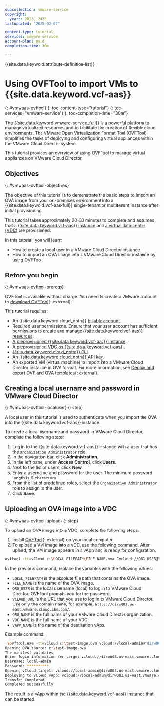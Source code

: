 ```yaml
---
subcollection: vmware-service
copyright:
  years: 2023, 2025
lastupdated: "2025-02-07"

content-type: tutorial
services: vmware-service
account-plan: paid
completion-time: 30m

---
```

{{site.data.keyword.attribute-definition-list}}

# Using OVFTool to import VMs to {{site.data.keyword.vcf-aas}}
{: #vmwaas-ovftool}
{: toc-content-type="tutorial"}
{: toc-services="vmware-service"}
{: toc-completion-time="30m"}

The {{site.data.keyword.vmware-service_full}} is a powerful platform to manage virtualized resources and to facilitate the creation of flexible cloud environments. The VMware Open Virtualization Format Tool (OVFTool) simplifies the tasks of deploying and configuring virtual appliances within the VMware Cloud Director system.

This tutorial provides an overview of using OVFTool to manage virtual appliances on VMware Cloud Director.

## Objectives
{: #vmwaas-ovftool-objectives}

The objective of this tutorial is to demonstrate the basic steps to import an OVA image from your on-premises environment into a {{site.data.keyword.vcf-aas-full}} single-tenant or multitenant instance after initial provisioning.

This tutorial takes approximately 20-30 minutes to complete and assumes that a [{{site.data.keyword.vcf-aas}} instance](/docs/vmwaresolutions?topic=vmwaresolutions-tenant-ordering) and [a virtual data center (VDC)](/docs/vmwaresolutions?topic=vmwaresolutions-vdc-adding) are provisioned.

In this tutorial, you will learn:

* How to create a local user in a VMware Cloud Director instance.
* How to import an OVA image into a VMware Cloud Director instance by using OVFTool.

## Before you begin
{: #vmwaas-ovftool-prereqs}

OVFTool is available without charge. You need to create a VMware account to [download OVFTool](https://developer.broadcom.com/tools/open-virtualization-format-ovf-tool/latest){: external}.

This tutorial requires:

* An {{site.data.keyword.cloud_notm}} [billable account](/docs/account?topic=account-accounts).
* Required user permissions. Ensure that your user account has sufficient permissions [to create and manage {{site.data.keyword.vcf-aas}} resources](/docs/vmware-service?topic=vmware-service-getting-started).
* [A preprovisioned {{site.data.keyword.vcf-aas}} instance](/docs/vmwaresolutions?topic=vmwaresolutions-tenant-ordering).
* [A preprovisioned VDC on {{site.data.keyword.vcf-aas}}](/docs/vmwaresolutions?topic=vmwaresolutions-vdc-adding).
* [{{site.data.keyword.cloud_notm}} CLI](/docs/cli?topic=cli-getting-started).
* An [{{site.data.keyword.cloud_notm}} API key](/docs/account?topic=account-userapikey&interface=ui).
* An exported VM (virtual machine) to import into a VMware Cloud Director instance in OVA format. For more information, see [Deploy and export OVF and OVA templates](https://techdocs.broadcom.com/us/en/vmware-cis/vsphere/vsphere/8-0/vsphere-virtual-machine-administration-guide-8-0/deploying-ovf-templatesvsphere-vm-admin.html){: external}.

## Creating a local username and password in VMware Cloud Director
{: #vmwaas-ovftool-localuser}
{: step}

A local user in this tutorial is used to authenticate when you import the OVA into the {{site.data.keyword.vcf-aas}} instance.

To create a local username and password in VMware Cloud Director, complete the following steps:

1. Log in to the {{site.data.keyword.vcf-aas}} instance with a user that has the `Organization Administrator` role.
2. In the navigation bar, click **Administration**.
3. In the left pane, under **Access Control**, click **Users**.
4. Next to the list of users, click **New**.
5. Enter a username and password for the user. The minimum password length is 6 characters.
6. From the list of predefined roles, select the `Organization Administrator` role to assign to the user.
7. Click **Save**.

## Uploading an OVA image into a VDC
{: #vmwaas-ovftool-upload}
{: step}

To upload an OVA image into a VDC, complete the following steps:

1. Install [OVFTool](https://developer.broadcom.com/tools/open-virtualization-format-ovf-tool/latest){: external} on your local computer.
2. To upload a VM image into a vDC, use the following command. After upload, the VM image appears in a vApp and is ready for configuration.

```bash
ovftool -tt=vCloud c:\LOCAL_FILEPATH\FILE_NAME.ova “vcloud://ORG_USER@VCLOUD_URL/cloud?org=ORG_NAME&vdc=VDC_NAME&vapp=VAPP_NAME”
```

In the previous command, replace the variables with the following values:

* ``LOCAL_FILEPATH`` is the absolute file path that contains the OVA image.
* ``FILE_NAME`` is the name of the OVA image.
* ``ORG_USER`` is the local username (local) to log in to VMware Cloud Director. OVFTool prompts you for the password.
* ``VCLOUD_URL`` is the URL that you use to log in to VMware Cloud Director. Use only the domain name, for example, `https://dirw003.us-east.vmware.cloud.ibm.com/`.
* ``ORG_NAME`` is the full name of your VMware Cloud Director organization.
* ``VDC_NAME`` is the full name of your VDC.
* ``VAPP_NAME`` is the name of the destination vApp.

Example command:

```bash
.\ovftool.exe -tt=vCloud c:\test-image.ova vcloud://local-admin@"dirw003.us-east.vmware.cloud.ibm.com/cloud?org=xxxxxa&vdc=yyyyyo&vapp=demoApp"
Opening OVA source: c:\test-image.ova
The manifest validates
Enter login information for target vcloud://dirw003.us-east.vmware.cloud.ibm.com/xxxxxx
Username: local-admin
Password: **********
Opening vCloud target: vcloud://local-admin@dirw003.us-east.vmware.cloud.ibm.com:443/cloud
Deploying to vCloud vApp: vcloud://local-admin@dirw003.us-east.vmware.cloud.ibm.com:443/cloud
Transfer Completed
Completed successfully
```
The result is a vApp within the {{site.data.keyword.vcf-aas}} instance that can be started.
